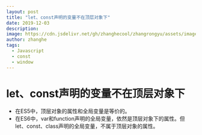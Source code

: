 ```yaml
---
layout: post
title: "let、const声明的变量不在顶层对象下"
date: 2019-12-03
description:
image: https://cdn.jsdelivr.net/gh/zhanghecool/zhangrongyu/assets/images/default.jpg
author: zhanghe
tags:
  - Javascript
  - const
  - window
---
```


# let、const声明的变量不在顶层对象下

- 在ES5中，顶层对象的属性和全局变量是等价的。
- 在ES6中，var和function声明的全局变量，依然是顶层对象下的属性。但let、const、class声明的全局变量，不属于顶层对象的属性。
